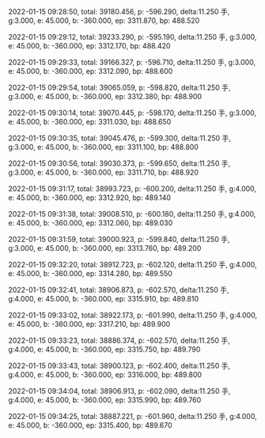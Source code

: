 2022-01-15 09:28:50, total: 39180.456, p: -596.290, delta:11.250 手, g:3.000, e: 45.000, b: -360.000, ep: 3311.870, bp: 488.520

2022-01-15 09:29:12, total: 39233.290, p: -595.190, delta:11.250 手, g:3.000, e: 45.000, b: -360.000, ep: 3312.170, bp: 488.420

2022-01-15 09:29:33, total: 39166.327, p: -596.710, delta:11.250 手, g:3.000, e: 45.000, b: -360.000, ep: 3312.090, bp: 488.600

2022-01-15 09:29:54, total: 39065.059, p: -598.820, delta:11.250 手, g:3.000, e: 45.000, b: -360.000, ep: 3312.380, bp: 488.900

2022-01-15 09:30:14, total: 39070.445, p: -598.170, delta:11.250 手, g:3.000, e: 45.000, b: -360.000, ep: 3311.030, bp: 488.650

2022-01-15 09:30:35, total: 39045.476, p: -599.300, delta:11.250 手, g:3.000, e: 45.000, b: -360.000, ep: 3311.100, bp: 488.800

2022-01-15 09:30:56, total: 39030.373, p: -599.650, delta:11.250 手, g:3.000, e: 45.000, b: -360.000, ep: 3311.710, bp: 488.920

2022-01-15 09:31:17, total: 38993.723, p: -600.200, delta:11.250 手, g:4.000, e: 45.000, b: -360.000, ep: 3312.920, bp: 489.140

2022-01-15 09:31:38, total: 39008.510, p: -600.180, delta:11.250 手, g:4.000, e: 45.000, b: -360.000, ep: 3312.060, bp: 489.030

2022-01-15 09:31:59, total: 39000.923, p: -599.840, delta:11.250 手, g:3.000, e: 45.000, b: -360.000, ep: 3313.760, bp: 489.200

2022-01-15 09:32:20, total: 38912.723, p: -602.120, delta:11.250 手, g:4.000, e: 45.000, b: -360.000, ep: 3314.280, bp: 489.550

2022-01-15 09:32:41, total: 38906.873, p: -602.570, delta:11.250 手, g:4.000, e: 45.000, b: -360.000, ep: 3315.910, bp: 489.810

2022-01-15 09:33:02, total: 38922.173, p: -601.990, delta:11.250 手, g:4.000, e: 45.000, b: -360.000, ep: 3317.210, bp: 489.900

2022-01-15 09:33:23, total: 38886.374, p: -602.570, delta:11.250 手, g:4.000, e: 45.000, b: -360.000, ep: 3315.750, bp: 489.790

2022-01-15 09:33:43, total: 38900.123, p: -602.400, delta:11.250 手, g:4.000, e: 45.000, b: -360.000, ep: 3316.000, bp: 489.800

2022-01-15 09:34:04, total: 38906.913, p: -602.090, delta:11.250 手, g:4.000, e: 45.000, b: -360.000, ep: 3315.990, bp: 489.760

2022-01-15 09:34:25, total: 38887.221, p: -601.960, delta:11.250 手, g:4.000, e: 45.000, b: -360.000, ep: 3315.400, bp: 489.670